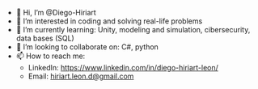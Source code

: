 - 👋 Hi, I’m @Diego-Hiriart
- 👀 I’m interested in coding and solving real-life problems
- 🌱 I’m currently learning: Unity, modeling and simulation, cibersecurity, data bases (SQL)
- 💞️ I’m looking to collaborate on: C#, python
- 📫 How to reach me: 
    - LinkedIn: https://www.linkedin.com/in/diego-hiriart-leon/
    - Email: hiriart.leon.d@gmail.com

<!---
Diego-Hiriart/Diego-Hiriart is a ✨ special ✨ repository because its `README.md` (this file) appears on your GitHub profile.
You can click the Preview link to take a look at your changes.
--->
